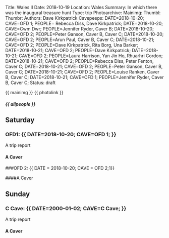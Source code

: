 Title: Wales II
Date: 2018-10-19
Location: Wales
Summary: In which there was the inaugural treasure hunt
Type: trip
Photoarchive:
Mainimg: 
Thumbl: 
Thumbr: 
Authors: Dave Kirkpatrick
Cavepeeps: DATE=2018-10-20; CAVE=OFD 1; PEOPLE= Rebecca Diss, Dave Kirkpatrick; 
           DATE=2018-10-20; CAVE=Cwm Dwr; PEOPLE=Jennifer Ryder, Caver B;
           DATE=2018-10-20; CAVE=OFD 2; PEOPLE=Peter Ganson, Caver B, Caver C;
           DATE=2018-10-20; CAVE=OFD 2; PEOPLE=Arun Paul, Caver B, Caver C;
           DATE=2018-10-21; CAVE=OFD 2; PEOPLE=Dave Kirkpatrick, Rita Borg, Una Barker;
           DATE=2018-10-21; CAVE=OFD 2; PEOPLE=Dave Kirkpatrick;
           DATE=2018-10-21; CAVE=OFD 2; PEOPLE=Laura Harrison, Yan Jin Ho, Rhuarhri Cordon;
           DATE=2018-10-21; CAVE=OFD 2; PEOPLE=Rebecca Diss, Peter Fenton, Caver C;
           DATE=2018-10-21; CAVE=OFD 2; PEOPLE=Peter Ganson, Caver B, Caver C;
           DATE=2018-10-21; CAVE=OFD 2; PEOPLE=Louise Ranken, Caver B, Caver C;
           DATE=2018-10-21; CAVE=OFD 1; PEOPLE=Jennifer Ryder, Caver B, Caver C;
Status: draft

{{ mainimg }}
{{ photolink }}
##### {{ allpeople }}

## Saturday

### OFD1: {{ DATE=2018-10-20; CAVE=OFD 1; }}

A trip report

#### A Caver

###OFD 2: {{ DATE = 2018-10-20; CAVE = OFD 2;1}}

####A Caver

## Sunday

### C Cave: {{ DATE=2000-01-02; CAVE=C Cave; }}

A trip report

#### A Caver

